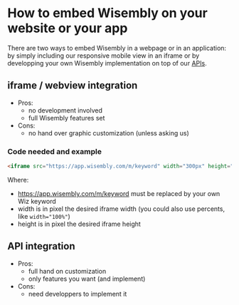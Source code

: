 How to embed Wisembly on your website or your app
=================================================

There are two ways to embed Wisembly in a webpage or in an application: by simply including our responsive mobile view in an iframe or by developping your own Wisembly implementation on top of our [APIs](https://app.wisembly.com/api/doc/).

## iframe / webview integration

- Pros:
  - no development involved
  - full Wisembly features set
- Cons:
  - no hand over graphic customization (unless asking us)

### Code needed and example

```html
<iframe src="https://app.wisembly.com/m/keyword" width="300px" height="400px" border="0" marginheight="0" marginwidth="0" frameborder="0"></iframe>
```

Where:

- https://app.wisembly.com/m/keyword must be replaced by your own Wiz keyword
- width is in pixel the desired iframe width (you could also use percents, like `width="100%"`)
- height is in pixel the desired iframe height


## API integration

- Pros:
  - full hand on customization
  - only features you want (and implement)
- Cons:
  - need developpers to implement it
